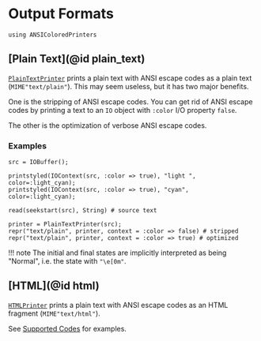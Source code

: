 # Output Formats
```@setup ex
using ANSIColoredPrinters
```
## [Plain Text](@id plain_text)

[`PlainTextPrinter`](@ref) prints a plain text with ANSI escape codes as a plain
text (`MIME"text/plain"`). This may seem useless, but it has two major benefits.

One is the stripping of ANSI escape codes. You can get rid of ANSI escape codes
by printing a text to an `IO` object with `:color` I/O property `false`.

The other is the optimization of verbose ANSI escape codes.

### Examples
```@repl ex
src = IOBuffer();

printstyled(IOContext(src, :color => true), "light ", color=:light_cyan);
printstyled(IOContext(src, :color => true), "cyan", color=:light_cyan);

read(seekstart(src), String) # source text

printer = PlainTextPrinter(src);
repr("text/plain", printer, context = :color => false) # stripped
repr("text/plain", printer, context = :color => true) # optimized
```

!!! note
    The initial and final states are implicitly interpreted as being "Normal",
    i.e. the state with `"\e[0m"`.

## [HTML](@id html)
[`HTMLPrinter`](@ref) prints a plain text with ANSI escape codes as an HTML
fragment (`MIME"text/html"`).

See [Supported Codes](@ref) for examples.